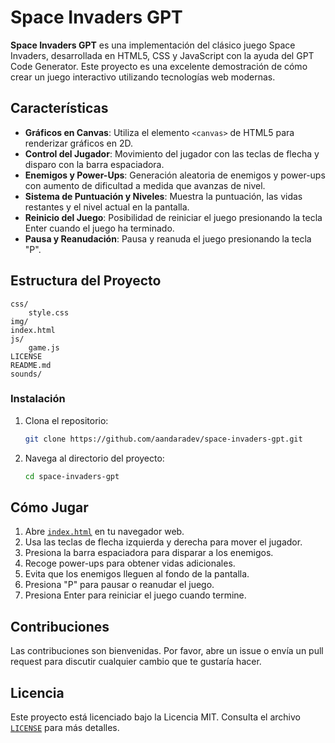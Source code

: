 # Space Invaders GPT

**Space Invaders GPT** es una implementación del clásico juego Space Invaders, desarrollada en HTML5, CSS y JavaScript con la ayuda del GPT Code Generator. Este proyecto es una excelente demostración de cómo crear un juego interactivo utilizando tecnologías web modernas.

## Características

- **Gráficos en Canvas**: Utiliza el elemento `<canvas>` de HTML5 para renderizar gráficos en 2D.
- **Control del Jugador**: Movimiento del jugador con las teclas de flecha y disparo con la barra espaciadora.
- **Enemigos y Power-Ups**: Generación aleatoria de enemigos y power-ups con aumento de dificultad a medida que avanzas de nivel.
- **Sistema de Puntuación y Niveles**: Muestra la puntuación, las vidas restantes y el nivel actual en la pantalla.
- **Reinicio del Juego**: Posibilidad de reiniciar el juego presionando la tecla Enter cuando el juego ha terminado.
- **Pausa y Reanudación**: Pausa y reanuda el juego presionando la tecla "P".

## Estructura del Proyecto

```
css/
    style.css
img/
index.html
js/
    game.js
LICENSE
README.md
sounds/
```

### Instalación

1. Clona el repositorio:
   ```bash
   git clone https://github.com/aandaradev/space-invaders-gpt.git
   ```
2. Navega al directorio del proyecto:
   ```bash
   cd space-invaders-gpt
   ```

## Cómo Jugar

1. Abre [`index.html`](https://github.com/aandaradev/space-invaders-gpt/blob/main/index.html) en tu navegador web.
2. Usa las teclas de flecha izquierda y derecha para mover el jugador.
3. Presiona la barra espaciadora para disparar a los enemigos.
4. Recoge power-ups para obtener vidas adicionales.
5. Evita que los enemigos lleguen al fondo de la pantalla.
6. Presiona "P" para pausar o reanudar el juego.
7. Presiona Enter para reiniciar el juego cuando termine.

## Contribuciones

Las contribuciones son bienvenidas. Por favor, abre un issue o envía un pull request para discutir cualquier cambio que te gustaría hacer.

## Licencia

Este proyecto está licenciado bajo la Licencia MIT. Consulta el archivo [`LICENSE`](https://github.com/aandaradev/space-invaders-gpt/blob/main/LICENSE) para más detalles.